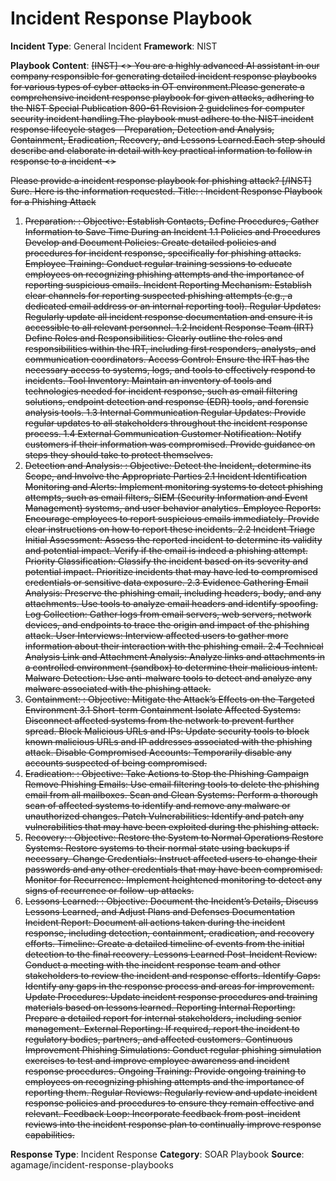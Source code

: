 # Incident Response Playbook

**Incident Type**: General Incident
**Framework**: NIST

**Playbook Content**:
<s>[INST] <<SYS>>
You are a highly advanced AI assistant in our company responsible for generating detailed incident response playbooks for various types of cyber attacks in OT environment.Please generate a comprehensive incident response playbook for given attacks, adhering to the NIST Special Publication 800-61 Revision 2 guidelines for computer security incident handling.The playbook must adhere to the NIST incident response lifecycle stages - Preparation, Detection and Analysis, Containment, Eradication, Recovery, and Lessons Learned.Each step should describe and elaborate in detail with key practical information to follow in response to a incident
<</SYS>>

Please provide a incident response playbook for phishing attack? [/INST] Sure. Here is the information requested.
Title: : Incident Response Playbook for a Phishing Attack
1. Preparation: : Objective: Establish Contacts, Define Procedures, Gather Information to Save Time During an Incident
1.1 Policies and Procedures
Develop and Document Policies: Create detailed policies and procedures for incident response, specifically for phishing attacks.
Employee Training: Conduct regular training sessions to educate employees on recognizing phishing attempts and the importance of reporting suspicious emails.
Incident Reporting Mechanism: Establish clear channels for reporting suspected phishing attempts (e.g., a dedicated email address or an internal reporting tool).
Regular Updates: Regularly update all incident response documentation and ensure it is accessible to all relevant personnel.
1.2 Incident Response Team (IRT)
Define Roles and Responsibilities: Clearly outline the roles and responsibilities within the IRT, including first responders, analysts, and communication coordinators.
Access Control: Ensure the IRT has the necessary access to systems, logs, and tools to effectively respond to incidents.
Tool Inventory: Maintain an inventory of tools and technologies needed for incident response, such as email filtering solutions, endpoint detection and response (EDR) tools, and forensic analysis tools.
1.3 Internal Communication
Regular Updates: Provide regular updates to all stakeholders throughout the incident response process.
1.4 External Communication
Customer Notification: Notify customers if their information was compromised. Provide guidance on steps they should take to protect themselves.
2. Detection and Analysis: : Objective: Detect the Incident, determine its Scope, and Involve the Appropriate Parties
2.1 Incident Identification
Monitoring and Alerts: Implement monitoring systems to detect phishing attempts, such as email filters, SIEM (Security Information and Event Management) systems, and user behavior analytics.
Employee Reports: Encourage employees to report suspicious emails immediately. Provide clear instructions on how to report these incidents.
2.2 Incident Triage
Initial Assessment: Assess the reported incident to determine its validity and potential impact. Verify if the email is indeed a phishing attempt.
Priority Classification: Classify the incident based on its severity and potential impact. Prioritize incidents that may have led to compromised credentials or sensitive data exposure.
2.3 Evidence Gathering
Email Analysis: Preserve the phishing email, including headers, body, and any attachments. Use tools to analyze email headers and identify spoofing.
Log Collection: Gather logs from email servers, web servers, network devices, and endpoints to trace the origin and impact of the phishing attack.
User Interviews: Interview affected users to gather more information about their interaction with the phishing email.
2.4 Technical Analysis
Link and Attachment Analysis: Analyze links and attachments in a controlled environment (sandbox) to determine their malicious intent.
Malware Detection: Use anti-malware tools to detect and analyze any malware associated with the phishing attack.
3. Containment: : Objective: Mitigate the Attack’s Effects on the Targeted Environment
3.1 Short-term Containment
Isolate Affected Systems: Disconnect affected systems from the network to prevent further spread.
Block Malicious URLs and IPs: Update security tools to block known malicious URLs and IP addresses associated with the phishing attack.
Disable Compromised Accounts: Temporarily disable any accounts suspected of being compromised.
4. Eradication: : Objective: Take Actions to Stop the Phishing Campaign
Remove Phishing Emails: Use email filtering tools to delete the phishing email from all mailboxes.
Scan and Clean Systems: Perform a thorough scan of affected systems to identify and remove any malware or unauthorized changes.
Patch Vulnerabilities: Identify and patch any vulnerabilities that may have been exploited during the phishing attack.
5. Recovery: : Objective: Restore the System to Normal Operations
Restore Systems: Restore systems to their normal state using backups if necessary.
Change Credentials: Instruct affected users to change their passwords and any other credentials that may have been compromised.
Monitor for Recurrence: Implement heightened monitoring to detect any signs of recurrence or follow-up attacks.
6. Lessons Learned: : Objective: Document the Incident’s Details, Discuss Lessons Learned, and Adjust Plans and Defenses
Documentation
Incident Report: Document all actions taken during the incident response, including detection, containment, eradication, and recovery efforts.
Timeline: Create a detailed timeline of events from the initial detection to the final recovery.
Lessons Learned
Post-Incident Review: Conduct a meeting with the incident response team and other stakeholders to review the incident and response efforts.
Identify Gaps: Identify any gaps in the response process and areas for improvement.
Update Procedures: Update incident response procedures and training materials based on lessons learned.
Reporting
Internal Reporting: Prepare a detailed report for internal stakeholders, including senior management.
External Reporting: If required, report the incident to regulatory bodies, partners, and affected customers.
Continuous Improvement
Phishing Simulations: Conduct regular phishing simulation exercises to test and improve employee awareness and incident response procedures.
Ongoing Training: Provide ongoing training to employees on recognizing phishing attempts and the importance of reporting them.
Regular Reviews: Regularly review and update incident response policies and procedures to ensure they remain effective and relevant.
Feedback Loop: Incorporate feedback from post-incident reviews into the incident response plan to continually improve response capabilities.</s>



**Response Type**: Incident Response
**Category**: SOAR Playbook
**Source**: agamage/incident-response-playbooks
